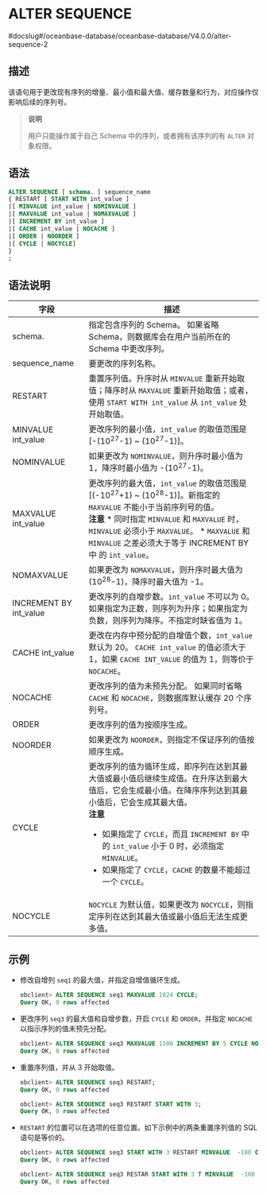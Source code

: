 ALTER SEQUENCE 
===================================
#docslug#/oceanbase-database/oceanbase-database/V4.0.0/alter-sequence-2


描述 
-----------------------

该语句用于更改现有序列的增量、最小值和最大值、缓存数量和行为，对应操作仅影响后续的序列号。
>**说明**
>
>用户只能操作属于自己 Schema 中的序列，或者拥有该序列的有 `ALTER` 对象权限。

语法 
-----------------------

```sql
ALTER SEQUENCE [ schema. ] sequence_name
{ RESTART [ START WITH int_value ]
|[ MINVALUE int_value | NOMINVALUE ]
|[ MAXVALUE int_value | NOMAXVALUE ]
|[ INCREMENT BY int_value ]
|[ CACHE int_value | NOCACHE ]
|[ ORDER | NOORDER ]
|[ CYCLE | NOCYCLE] 
} 
;
```



语法说明 
-------------------------



|           字段           |                                                                                                                                                                          描述                                                                                                                                                                          |
|------------------------|------------------------------------------------------------------------------------------------------------------------------------------------------------------------------------------------------------------------------------------------------------------------------------------------------------------------------------------------------|
| schema.                | 指定包含序列的 Schema。 如果省略 Schema，则数据库会在用户当前所在的 Schema 中更改序列。                                                                                                                                                                                                                                                                              |
| sequence_name          | 要更改的序列名称。                                                                                                                                                                                                                                                                                                                                            |
| RESTART                | 重置序列值。升序时从 `MINVALUE` 重新开始取值；降序时从 `MAXVALUE` 重新开始取值；或者，使用 `START WITH int_value` 从 `int_value` 处开始取值。                                                                                                                                                                                                                                               |
| MINVALUE int_value     | 更改序列的最小值，`int_value` 的取值范围是 \[-(10<sup>27</sup>-1) \~ (10<sup>27</sup>-1)\]。                                                                                                                                                                                                                                                                                           |
| NOMINVALUE             | 如果更改为 `NOMINVALUE`，则升序时最小值为 1，降序时最小值为 -(10<sup>27</sup>-1)。                                                                                                                                                                                                                                                                                                   |
| MAXVALUE int_value     | 更改序列的最大值，`int_value` 的取值范围是 \[(-10<sup>27</sup>+1) \~ (10<sup>28</sup>-1)\]。新指定的 `MAXVALUE` 不能小于当前序列号的值。 <br>**注意**  * 同时指定 `MINVALUE` 和 `MAXVALUE` 时，`MINVALUE` 必须小于 `MAXVALUE`。   * `MAXVALUE` 和 `MINVALUE` 之差必须大于等于 INCREMENT BY 中 的 `int_value`。    |
| NOMAXVALUE             | 如果更改为 `NOMAXVALUE`，则升序时最大值为(10<sup>28</sup>-1)，降序时最大值为 -1。                                                                                                                                                                                                                                                                                                    |
| INCREMENT BY int_value | 更改序列的自增步数。`int_value` 不可以为 0。 如果指定为正数，则序列为升序；如果指定为负数，则序列为降序。不指定时缺省值为 1。                                                                                                                                                                                                                                                              |
| CACHE int_value        | 更改在内存中预分配的自增值个数，`int_value` 默认为 20。 `CACHE int_value` 的值必须大于 1，如果 `CACHE INT_VALUE` 的值为 1，则等价于 `NOCACHE`。                                                                                                                                                                                                                            |
| NOCACHE                | 更改序列的值为未预先分配。 如果同时省略 `CACHE` 和 `NOCACHE`，则数据库默认缓存 20 个序列号。                                                                                                                                                                                                                                                                           |
| ORDER                  | 更改序列的值为按顺序生成。                                                                                                                                                                                                                                                                                                                                        |
| NOORDER                | 如果更改为 `NOORDER`，则指定不保证序列的值按顺序生成。                                                                                                                                                                                                                                                                                                                     |
| CYCLE                  | 更改序列的值为循环生成，即序列在达到其最大值或最小值后继续生成值。在升序达到最大值后，它会生成最小值。在降序序列达到其最小值后，它会生成其最大值。 <br>**注意**  <ul><li> 如果指定了 `CYCLE`，而且 `INCREMENT BY` 中的 `int_value` 小于 0 时，必须指定 `MINVALUE`。</li>   <li> 如果指定了 `CYCLE`，`CACHE` 的数量不能超过一个 `CYCLE`。</li></ul>                           |
| NOCYCLE                | `NOCYCLE` 为默认值，如果更改为 `NOCYCLE`，则指定序列在达到其最大值或最小值后无法生成更多值。                                                                                                                                                                                                                                                                                             |



示例 
-----------------------

* 修改自增列 `seq1` 的最大值，并指定自增值循环生成。

  ```sql
  obclient> ALTER SEQUENCE seq1 MAXVALUE 1024 CYCLE;
  Query OK, 0 rows affected
  ```

  

* 更改序列 `seq3` 的最大值和自增步数，开启 `CYCLE` 和 `ORDER`，并指定 `NOCACHE` 以指示序列的值未预先分配。

  ```sql
  obclient> ALTER SEQUENCE seq3 MAXVALUE 1500 INCREMENT BY 5 CYCLE NOCACHE ORDER;
  Query OK, 0 rows affected
  ```

  

* 重置序列值，并从 3 开始取值。

  ```sql
  obclient> ALTER SEQUENCE seq3 RESTART;
  Query OK, 0 rows affected
  
  obclient> ALTER SEQUENCE seq3 RESTART START WITH 3;
  Query OK, 0 rows affected
  ```

  

* `RESTART` 的位置可以在选项的任意位置。如下示例中的两条重置序列值的 SQL 语句是等价的。

  ```sql
  obclient> ALTER SEQUENCE seq3 START WITH 3 RESTART MINVALUE  -100 CYCLE;
  Query OK, 0 rows affected
  
  obclient> ALTER SEQUENCE seq3 RESTAR START WITH 3 T MINVALUE  -100 CYCLE;
  Query OK, 0 rows affected
  ```

  



